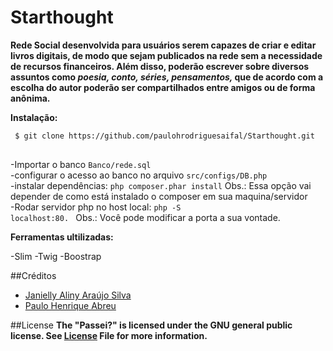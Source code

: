 # Starthought

<strong>
Rede Social desenvolvida para usuários serem capazes de criar e editar livros digitais, de modo que sejam publicados na rede sem a necessidade de recursos financeiros. Além disso, poderão escrever sobre diversos assuntos como <i> poesia, conto, séries, pensamentos, </i> que de acordo com a escolha do autor poderão ser compartilhados entre amigos ou de forma anônima.
</strong>



<p><b>Instalação:</b></p>

<pre>
<code> $ git clone https://github.com/paulohrodriguesaifal/Starthought.git 
</code>
</pre>
-Importar o banco 
	<code>Banco/rede.sql</code></br>
-configurar o acesso ao banco no arquivo 
	<code>src/configs/DB.php</code></br>
-instalar dependências: 
	<code>php composer.phar install</code> Obs.: Essa opção vai depender de como está instalado o composer em sua maquina/servidor</br>
-Rodar servidor php no host local: 
	<code>php -S localhost:80. </code> Obs.: Você pode modificar a porta a sua vontade.</br>


<p><b>Ferramentas ultilizadas:</b></p>
-Slim 
-Twig
-Boostrap

##Créditos
<ul>
  <li><a href="https://github.com/alinyaraujos"> Janielly Aliny Araújo Silva</a></li>
  
  <li><a href="https://github.com/paulohrodriguesaifal">Paulo Henrique Abreu</a></li>
</ul>

##License
<strong>The "Passei?" is licensed under the GNU general public license. See <a href="https://github.com/paulohrodriguesaifal/ColetivoEIDI-Passei/blob/master/LICENSE">License</a> File for more information.</strong>